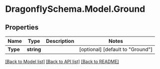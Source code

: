 
# DragonflySchema.Model.Ground

## Properties

Name | Type | Description | Notes
------------ | ------------- | ------------- | -------------
**Type** | **string** |  | [optional] [default to "Ground"]

[[Back to Model list]](../README.md#documentation-for-models)
[[Back to API list]](../README.md#documentation-for-api-endpoints)
[[Back to README]](../README.md)


